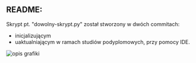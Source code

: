README:
----
Skrypt pt. "dowolny-skrypt.py" został stworzony w dwóch commitach:
- inicjalizującym
- uaktualniającym
w ramach studiów podyplomowych, przy pomocy IDE.

![opis grafiki](https://github.githubassets.com/images/modules/logos_page/GitHub-Mark.png)
